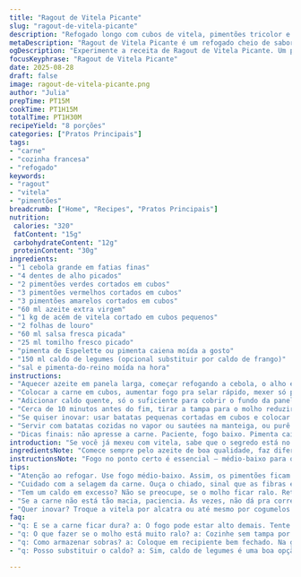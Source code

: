 ```yaml
---
title: "Ragout de Vitela Picante"
slug: "ragout-de-vitela-picante"
description: "Refogado longo com cubos de vitela, pimentões tricolor e um toque de pimenta de Espelette. A carne vai macia, soltando aroma que invade a cozinha. Equilíbrio entre acidez e a picância que esquenta mas não domina. Coxinhas de alho elevam o sabor, enquanto o toque de tomilho fresco e louro quase fazem a pele arrepiar. Pode substituir o veau por alcatra bovina para um toque mais firme, e trocar o caldo de galinha por de legumes para versão vegetariana com cogumelos. Cozinhar na boca: maciez e crocância do pimentão, suculência e calor na medida. Sinal da redução? Quando o molho vira essa calda brilhando no fundo da panela."
metaDescription: "Ragout de Vitela Picante é um refogado cheio de sabor, que combina vitela e pimentões. Ideal para um jantar saboroso e aconchegante."
ogDescription: "Experimente a receita de Ragout de Vitela Picante. Um prato requintado, cheio de aromas que vão fazer sua cozinha brilhar."
focusKeyphrase: "Ragout de Vitela Picante"
date: 2025-08-28
draft: false
image: ragout-de-vitela-picante.png
author: "Julia"
prepTime: PT15M
cookTime: PT1H15M
totalTime: PT1H30M
recipeYield: "8 porções"
categories: ["Pratos Principais"]
tags:
- "carne"
- "cozinha francesa"
- "refogado"
keywords:
- "ragout"
- "vitela"
- "pimentões"
breadcrumb: ["Home", "Recipes", "Pratos Principais"]
nutrition: 
 calories: "320"
 fatContent: "15g"
 carbohydrateContent: "12g"
 proteinContent: "30g"
ingredients:
- "1 cebola grande em fatias finas"
- "4 dentes de alho picados"
- "2 pimentões verdes cortados em cubos"
- "3 pimentões vermelhos cortados em cubos"
- "3 pimentões amarelos cortados em cubos"
- "60 ml azeite extra virgem"
- "1 kg de acém de vitela cortado em cubos pequenos"
- "2 folhas de louro"
- "60 ml salsa fresca picada"
- "25 ml tomilho fresco picado"
- "pimenta de Espelette ou pimenta caiena moída a gosto"
- "150 ml caldo de legumes (opcional substituir por caldo de frango)"
- "sal e pimenta-do-reino moída na hora"
instructions:
- "Aquecer azeite em panela larga, começar refogando a cebola, o alho e os pimentões—se não fácil que queime, fogo médio-baixo. A textura aqui tem que ficar macia mas ainda com leve crocância, uns 8-12 minutos até a cebola ficar translúcida e pimentões começarem a dourar nas pontas."
- "Colocar a carne em cubos, aumentar fogo pra selar rápido, mexer só para ‘fechar’ as fibras, não cozinhar até ficar cinza. Jogar louro, salsa, tomilho e a pimenta. Misturar, sentir cheiro subir, isso é sinal do fogo fazendo o trabalho certo."
- "Adicionar caldo quente, só o suficiente para cobrir o fundo da panela—não encharcar a carne. Cobrir e abaixar o fogo. Checar a cada 20 minutos, mexer suavemente para não desmanchar os cubos. Vai demorar até a vitela ficar macia, entre 55 minutos e 1h20 dependendo da panela e da carne."
- "Cerca de 10 minutos antes do fim, tirar a tampa para o molho reduzir, virar tipo calda brilhante na panela. Se quiser mais espesso, deixar evaporar mais uns minutinhos. Prove o sal, ajuste pimenta. Deixe a pimenta na medida para não encobrir o sabor dos pimentões e da carne."
- "Se quiser inovar: usar batatas pequenas cortadas em cubos e colocar junto com os pimentões no começo para fazer uma variação. Também rola substituição por cogumelos em pedaços para versão vegetariana."
- "Servir com batatas cozidas no vapor ou sautées na manteiga, ou purê rústico que segura o caldo todo."
- "Dicas finais: não apresse a carne. Paciente, fogo baixo. Pimenta cai bem se usada com consciência, cuidadinho pra não virar ardência gratuita. Sabor final é a soma do tempo e da atenção no cozimento."
introduction: "Se você já mexeu com vitela, sabe que o segredo está no cozimento cuidadoso. Tropas de sabores entraram nessa panela: o tipo de gordura do azeite, o arco-íris dos pimentões, e a pimenta de Espelette que traz uma personalidade queima-lenta. Prepare-se para um refogado que libera aroma enquanto cozinha, invadindo a casa com um convite para ficar por perto. Cozinhar carne branca pode parecer simples, mas envolve sentir, ouvir o estalo da panela, observar a transformação da cebola. E quem já foi de empolgação demais, sabe que o segredo é a calma, a paciência para deixar o prato falar por si. Se quiser ir além, experimente substituições no caldo, na carne, ou até mesmo na composição dos temperos, mas garanta a textura macia da carne e o caldo que segura tudo, brilhante e encorpado. O resultado? Uma mistura que aconchega e satisfaz."
ingredientsNote: "Comece sempre pelo azeite de boa qualidade, faz diferença no sabor final. Pode trocar os pimentões de cor por versões menos doces, como pimenta dedo-de-moça para dar um toque mais picante natural. A vitela no acém é macia, mas se usar músculo, fica ótimo, só exigirá um pouco mais de cozimento. O tomilho seco pode substituir o fresco, use metade da quantidade. Se não tiver pimenta de Espelette, pimenta calabresa em flocos também entra, cuidado na dose para não roubar a cena. Caldo de legumes caseiro é o ideal, no supermercado prefira os com menos sódio e conservantes. Se quiser evitar carne, cogumelos shitake em cubos fazem um ótimo trabalho junto dos pimentões e tomilho. A gordura do azeite mantém a leveza, evita usar óleos neutros para não mascarar aromas."
instructionsNote: "Fogo no ponto certo é essencial — médio-baixo para os vegetais, para manter crocância e evitar amargar a cebola. Selar a carne é questão de ouvir o som dela ao entrar na panela: aquele chiar que significa que as fibras vão formar a crosta, prende suco. Não fique mexendo demais, o ideal é mexer só para distribuir e evitar que pegajoso. A redução do caldo envolve tirar a tampa para que a água evapore e o molho engrosse natural, conferindo brilho e sabor concentrado. Se jogar o caldo todo de uma vez, a carne pode ‘ferventar’ e endurecer. Agendamento bom para fazer paralelo: enquanto cozinha o ragout, prepara um vinho ou quarto de batatas salteadas. Ajuste as especiarias no fim para não perder aroma. Se sentir que o caldo está pouco, complemente com um pouquinho de água quente, sempre com cuidado. Pegue a confiança que vem com a experiência: uma mão no tempero, outra na panela, olhos atentos aos sinais que só o tempo ensina."
tips:
- "Atenção ao refogar. Use fogo médio-baixo. Assim, os pimentões ficam crocantes, a cebola não amarga. Isso muda tudo. A textura é chave. Se queimar, o sabor já era."
- "Cuidado com a selagem da carne. Ouça o chiado, sinal que as fibras estão se fechando. Não mexa demais. Isso pode desmanchar a carne. A crosta é o que retém o caldo."
- "Tem um caldo em excesso? Não se preocupe, se o molho ficar ralo. Retire a tampa e deixe um pouco mais no fogo. Tem que reduzir! Um molho espesso é o sonho."
- "Se a carne não está tão macia, paciencia. Às vezes, não dá pra correr. Fogo baixo é seu amigo. Uma hora e quinze pode ser o necessário, vai testando."
- "Quer inovar? Troque a vitela por alcatra ou até mesmo por cogumelos. Eles ficam ótimos. E a combinação com os pimentões? Vale a pena experimentar."
faq:
- "q: E se a carne ficar dura? a: O fogo pode estar alto demais. Tente reduzir a temperatura. Cozinhar devagar é crucial. Se não tiver tempo, pode usar pressão."
- "q: O que fazer se o molho está muito ralo? a: Cozinhe sem tampa por mais tempo. Ou adicione um pouco de amido de milho dissolvido em água. Vai engrossar."
- "q: Como armazenar sobras? a: Coloque em recipiente bem fechado. Na geladeira, dura de dois a três dias. Reaqueça no fogo baixo para não secar."
- "q: Posso substituir o caldo? a: Sim, caldo de legumes é uma boa opção. Mas se não tiver, água fervente também ajuda. Não é o ideal, mas dá pra usar."

---
```

